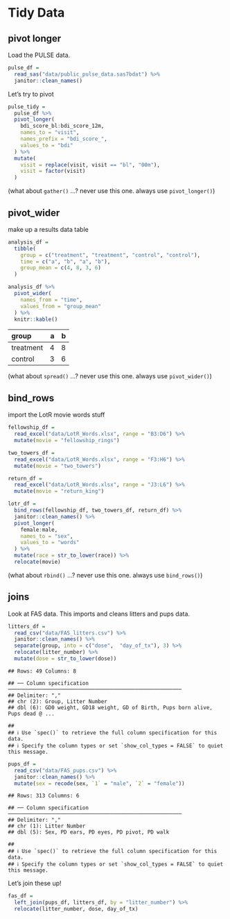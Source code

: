 Tidy Data
================

## pivot longer

Load the PULSE data.

``` r
pulse_df =
  read_sas("data/public_pulse_data.sas7bdat") %>%
  janitor::clean_names()
```

Let’s try to pivot

``` r
pulse_tidy = 
  pulse_df %>%
  pivot_longer(
    bdi_score_bl:bdi_score_12m,
    names_to = "visit", 
    names_prefix = "bdi_score_",
    values_to = "bdi"
  ) %>%
  mutate(
    visit = replace(visit, visit == "bl", "00m"),
    visit = factor(visit)
  )
```

(what about `gather()` …? never use this one. always use
`pivot_longer()`)

## pivot\_wider

make up a results data table

``` r
analysis_df = 
  tibble(
    group = c("treatment", "treatment", "control", "control"),
    time = c("a", "b", "a", "b"),
    group_mean = c(4, 8, 3, 6)
  )

analysis_df %>%
  pivot_wider(
    names_from = "time",
    values_from = "group_mean"
  ) %>%
  knitr::kable()
```

| group     |   a |   b |
|:----------|----:|----:|
| treatment |   4 |   8 |
| control   |   3 |   6 |

(what about `spread()` …? never use this one. always use
`pivot_wider()`)

## bind\_rows

import the LotR movie words stuff

``` r
fellowship_df =
  read_excel("data/LotR_Words.xlsx", range = "B3:D6") %>%
  mutate(movie = "fellowship_rings")

two_towers_df =
  read_excel("data/LotR_Words.xlsx", range = "F3:H6") %>%
  mutate(movie = "two_towers")

return_df =
  read_excel("data/LotR_Words.xlsx", range = "J3:L6") %>%
  mutate(movie = "return_king")

lotr_df =
  bind_rows(fellowship_df, two_towers_df, return_df) %>%
  janitor::clean_names() %>%
  pivot_longer(
    female:male,
    names_to = "sex",
    values_to = "words"
  ) %>%
  mutate(race = str_to_lower(race)) %>%
  relocate(movie)
```

(what about `rbind()` …? never use this one. always use `bind_rows()`)

## joins

Look at FAS data. This imports and cleans litters and pups data.

``` r
litters_df = 
  read_csv("data/FAS_litters.csv") %>%
  janitor::clean_names() %>%
  separate(group, into = c("dose",  "day_of_tx"), 3) %>%
  relocate(litter_number) %>%
  mutate(dose = str_to_lower(dose))
```

    ## Rows: 49 Columns: 8

    ## ── Column specification ────────────────────────────────────────────────────────
    ## Delimiter: ","
    ## chr (2): Group, Litter Number
    ## dbl (6): GD0 weight, GD18 weight, GD of Birth, Pups born alive, Pups dead @ ...

    ## 
    ## ℹ Use `spec()` to retrieve the full column specification for this data.
    ## ℹ Specify the column types or set `show_col_types = FALSE` to quiet this message.

``` r
pups_df = 
  read_csv("data/FAS_pups.csv") %>%
  janitor::clean_names() %>%
  mutate(sex = recode(sex, `1` = "male", `2` = "female"))
```

    ## Rows: 313 Columns: 6

    ## ── Column specification ────────────────────────────────────────────────────────
    ## Delimiter: ","
    ## chr (1): Litter Number
    ## dbl (5): Sex, PD ears, PD eyes, PD pivot, PD walk

    ## 
    ## ℹ Use `spec()` to retrieve the full column specification for this data.
    ## ℹ Specify the column types or set `show_col_types = FALSE` to quiet this message.

Let’s join these up!

``` r
fas_df =
  left_join(pups_df, litters_df, by = "litter_number") %>%
  relocate(litter_number, dose, day_of_tx)
```
